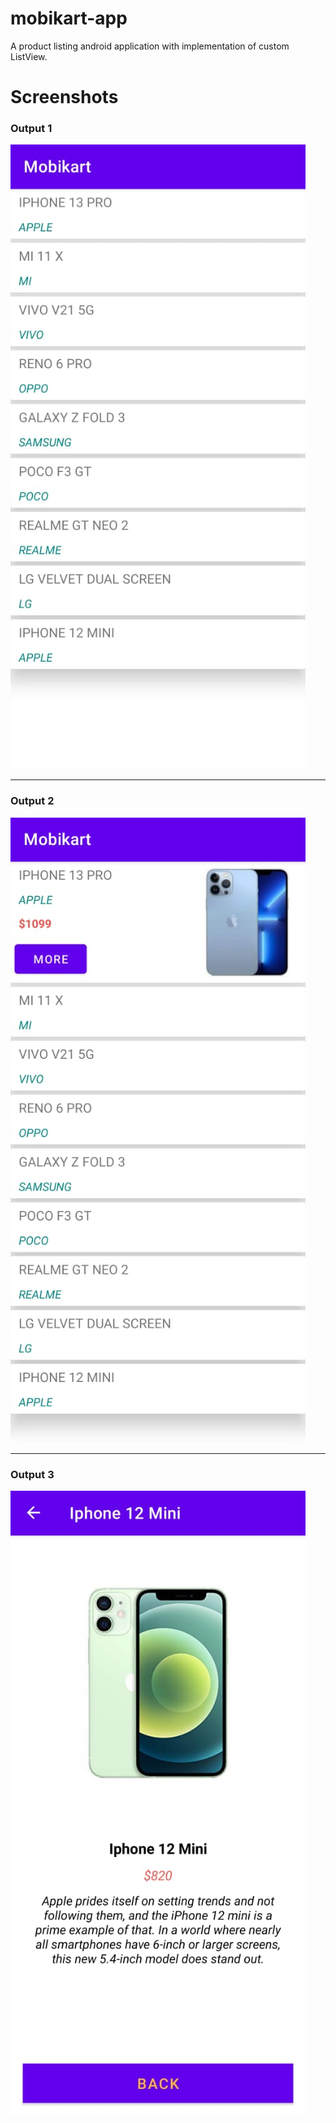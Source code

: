 # mobikart-app
A product listing android application with implementation of custom ListView.

# Screenshots
### Output 1
![Output 1](./screenshots/Output1.jpeg)

-------------------------------------

### Output 2
![Output 2](./screenshots/Output2.jpeg)

-------------------------------------

### Output 3
![Output 3](./screenshots/Output4.jpeg)

